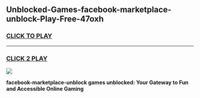 
## Unblocked-Games-facebook-marketplace-unblock-Play-Free-47oxh
<h3>
<a href="https://premium76.site?title=facebook-marketplace-unblock&ref=18A1">CLICK TO PLAY</a></h3>
<hr>

<h3>
<a href="https://premium76.site?title=facebook-marketplace-unblock&ref=18A1">CLICK 2 PLAY</a>
  
</h3>

<a href="https://premium76.site?title=facebook-marketplace-unblock&ref=18A1"><img src="https://clearcache.store/games.png"></a>


**facebook-marketplace-unblock games unblocked: Your Gateway to Fun and Accessible Online Gaming**
